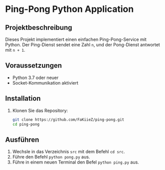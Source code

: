 # Ping-Pong Python Application

## Projektbeschreibung

Dieses Projekt implementiert einen einfachen Ping-Pong-Service mit Python. Der Ping-Dienst sendet eine Zahl `n`, und der Pong-Dienst antwortet mit `n + 1`.

## Voraussetzungen

- Python 3.7 oder neuer
- Socket-Kommunikation aktiviert

## Installation

1. Klonen Sie das Repository:
   ```bash
   git clone https://github.com/FaKiieZ/ping-pong.git
   cd ping-pong
   ```

## Ausführen

1. Wechsle in das Verzeichnis `src` mit dem Befehl `cd src`.
2. Führe den Befehl `python pong.py` aus.
3. Führe in einem neuen Terminal den Befel `python ping.py` aus.
